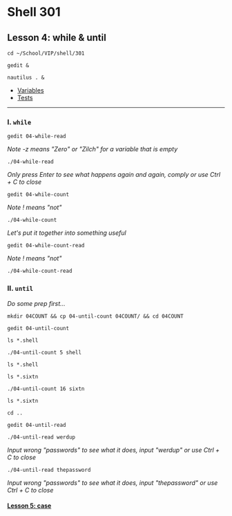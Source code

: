 # Shell 301
## Lesson 4: while & until

`cd ~/School/VIP/shell/301`

`gedit &`

`nautilus . &`

- [Variables](https://github.com/inkVerb/vip/blob/master/Cheat-Sheets/Variables.md)
- [Tests](https://github.com/inkVerb/vip/blob/master/Cheat-Sheets/Tests.md)

___

### I. `while`

`gedit 04-while-read`

*Note -z means "Zero" or "Zilch" for a variable that is empty*

`./04-while-read`

*Only press Enter to see what happens again and again, comply or use Ctrl + C to close*

`gedit 04-while-count`

*Note ! means "not"*

`./04-while-count`

*Let's put it together into something useful*

`gedit 04-while-count-read`

*Note ! means "not"*

`./04-while-count-read`

### II. `until`

*Do some prep first...*

`mkdir 04COUNT && cp 04-until-count 04COUNT/ && cd 04COUNT`

`gedit 04-until-count`

`ls *.shell`

`./04-until-count 5 shell`

`ls *.shell`

`ls *.sixtn`

`./04-until-count 16 sixtn`

`ls *.sixtn`

`cd ..`

`gedit 04-until-read`

`./04-until-read werdup`

*Input wrong "passwords" to see what it does, input "werdup" or use Ctrl + C to close*

`./04-until-read thepassword`

*Input wrong "passwords" to see what it does, input "thepassword" or use Ctrl + C to close*

#### [Lesson 5: case](https://github.com/inkVerb/vip/blob/master/301-shell/Lesson-05.md)
